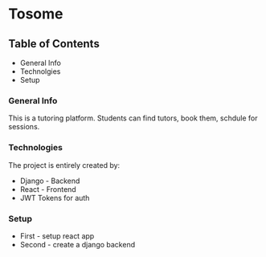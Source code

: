 # Tosome

## Table of Contents
- General Info
- Technolgies
- Setup

### General Info
This is a tutoring platform. Students can find tutors, book them, schdule for sessions.

### Technologies
The project is entirely created by:
- Django - Backend
- React - Frontend
- JWT Tokens for auth

### Setup
- First - setup react app
- Second - create a django backend

